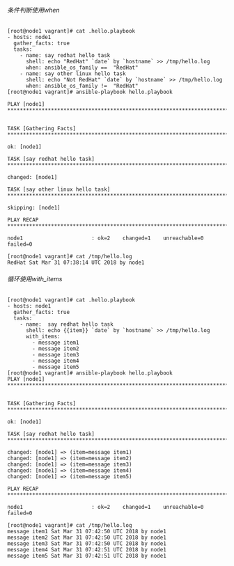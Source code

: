 ###### 条件判断使用when
	[root@node1 vagrant]# cat .hello.playbook
	- hosts: node1
	  gather_facts: true
	  tasks:
	    - name: say redhat hello task
	      shell: echo "RedHat" `date` by `hostname` >> /tmp/hello.log
	      when: ansible_os_family ==  "RedHat"
	    - name: say other linux hello task
	      shell: echo "Not RedHat" `date` by `hostname` >> /tmp/hello.log
	      when: ansible_os_family !=  "RedHat"
	[root@node1 vagrant]# ansible-playbook hello.playbook                                                                   
                                                                                                                        
	PLAY [node1] ***********************************************************************************************************
	                                                                                                                        
	                                                                                                                        
	TASK [Gathering Facts] *************************************************************************************************
	                                                                                                                        
	ok: [node1]                                                                                                             
	                                                                                                                        
	TASK [say redhat hello task] *******************************************************************************************
	                                                                                                                        
	changed: [node1]                                                                                                        
	                                                                                                                        
	TASK [say other linux hello task] **************************************************************************************
	                                                                                                                        
	skipping: [node1]                                                                                                       
	                                                                                                                        
	PLAY RECAP *************************************************************************************************************
	                                                                                                                        
	node1                      : ok=2    changed=1    unreachable=0    failed=0                                             
	                                                                                                                        
	[root@node1 vagrant]# cat /tmp/hello.log                                                                                
	RedHat Sat Mar 31 07:38:14 UTC 2018 by node1                                                                            

###### 循环使用with_items
	[root@node1 vagrant]# cat .hello.playbook
	- hosts: node1
	  gather_facts: true
	  tasks:
	    - name:  say redhat hello task
	      shell: echo {{item}} `date` by `hostname` >> /tmp/hello.log
	      with_items:
	        - message item1
	        - message item2
	        - message item3
	        - message item4
	        - message item5
	[root@node1 vagrant]# ansible-playbook hello.playbook
	PLAY [node1] ***********************************************************************************************************
	

	TASK [Gathering Facts] *************************************************************************************************

	ok: [node1]

	TASK [say redhat hello task] *******************************************************************************************

	changed: [node1] => (item=message item1)
	changed: [node1] => (item=message item2)
	changed: [node1] => (item=message item3)
	changed: [node1] => (item=message item4)
	changed: [node1] => (item=message item5)

	PLAY RECAP *************************************************************************************************************

	node1                      : ok=2    changed=1    unreachable=0    failed=0

	[root@node1 vagrant]# cat /tmp/hello.log
	message item1 Sat Mar 31 07:42:50 UTC 2018 by node1
	message item2 Sat Mar 31 07:42:50 UTC 2018 by node1
	message item3 Sat Mar 31 07:42:50 UTC 2018 by node1
	message item4 Sat Mar 31 07:42:51 UTC 2018 by node1
	message item5 Sat Mar 31 07:42:51 UTC 2018 by node1